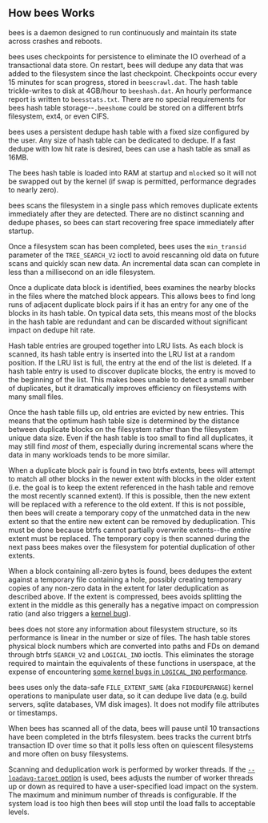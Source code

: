 How bees Works
--------------

bees is a daemon designed to run continuously and maintain its state
across crashes and reboots.

bees uses checkpoints for persistence to eliminate the IO overhead of a
transactional data store.  On restart, bees will dedupe any data that
was added to the filesystem since the last checkpoint.  Checkpoints
occur every 15 minutes for scan progress, stored in `beescrawl.dat`.
The hash table trickle-writes to disk at 4GB/hour to `beeshash.dat`.
An hourly performance report is written to `beesstats.txt`.  There are
no special requirements for bees hash table storage--`.beeshome` could
be stored on a different btrfs filesystem, ext4, or even CIFS.

bees uses a persistent dedupe hash table with a fixed size configured
by the user.  Any size of hash table can be dedicated to dedupe.  If a
fast dedupe with low hit rate is desired, bees can use a hash table as
small as 16MB.

The bees hash table is loaded into RAM at startup and `mlock`ed so it
will not be swapped out by the kernel (if swap is permitted, performance
degrades to nearly zero).

bees scans the filesystem in a single pass which removes duplicate
extents immediately after they are detected.  There are no distinct
scanning and dedupe phases, so bees can start recovering free space
immediately after startup.

Once a filesystem scan has been completed, bees uses the `min_transid`
parameter of the `TREE_SEARCH_V2` ioctl to avoid rescanning old data
on future scans and quickly scan new data.  An incremental data scan
can complete in less than a millisecond on an idle filesystem.

Once a duplicate data block is identified, bees examines the nearby
blocks in the files where the matched block appears.  This allows bees
to find long runs of adjacent duplicate block pairs if it has an entry
for any one of the blocks in its hash table.  On typical data sets,
this means most of the blocks in the hash table are redundant and can
be discarded without significant impact on dedupe hit rate.

Hash table entries are grouped together into LRU lists.  As each block
is scanned, its hash table entry is inserted into the LRU list at a
random position.  If the LRU list is full, the entry at the end of the
list is deleted.  If a hash table entry is used to discover duplicate
blocks, the entry is moved to the beginning of the list.  This makes bees
unable to detect a small number of duplicates, but it dramatically
improves efficiency on filesystems with many small files.

Once the hash table fills up, old entries are evicted by new entries.
This means that the optimum hash table size is determined by the
distance between duplicate blocks on the filesystem rather than the
filesystem unique data size.  Even if the hash table is too small
to find all duplicates, it may still find _most_ of them, especially
during incremental scans where the data in many workloads tends to be
more similar.

When a duplicate block pair is found in two btrfs extents, bees will
attempt to match all other blocks in the newer extent with blocks in
the older extent (i.e. the goal is to keep the extent referenced in the
hash table and remove the most recently scanned extent).  If this is
possible, then the new extent will be replaced with a reference to the
old extent.  If this is not possible, then bees will create a temporary
copy of the unmatched data in the new extent so that the entire new
extent can be removed by deduplication.  This must be done because btrfs
cannot partially overwrite extents--the _entire_ extent must be replaced.
The temporary copy is then scanned during the next pass bees makes over
the filesystem for potential duplication of other extents.

When a block containing all-zero bytes is found, bees dedupes the extent
against a temporary file containing a hole, possibly creating temporary
copies of any non-zero data in the extent for later deduplication as
described above.  If the extent is compressed, bees avoids splitting
the extent in the middle as this generally has a negative impact on
compression ratio (and also triggers a [kernel bug](btrfs-kernel.md)).

bees does not store any information about filesystem structure, so
its performance is linear in the number or size of files.  The hash
table stores physical block numbers which are converted into paths
and FDs on demand through btrfs `SEARCH_V2` and `LOGICAL_INO` ioctls.
This eliminates the storage required to maintain the equivalents
of these functions in userspace, at the expense of encountering [some
kernel bugs in `LOGICAL_INO` performance](btrfs-kernel.md).

bees uses only the data-safe `FILE_EXTENT_SAME` (aka `FIDEDUPERANGE`)
kernel operations to manipulate user data, so it can dedupe live data
(e.g. build servers, sqlite databases, VM disk images).  It does not
modify file attributes or timestamps.

When bees has scanned all of the data, bees will pause until 10
transactions have been completed in the btrfs filesystem.  bees tracks
the current btrfs transaction ID over time so that it polls less often
on quiescent filesystems and more often on busy filesystems.

Scanning and deduplication work is performed by worker threads.  If the
[`--loadavg-target` option](options.md) is used, bees adjusts the number
of worker threads up or down as required to have a user-specified load
impact on the system.  The maximum and minimum number of threads is
configurable.  If the system load is too high then bees will stop until
the load falls to acceptable levels.
